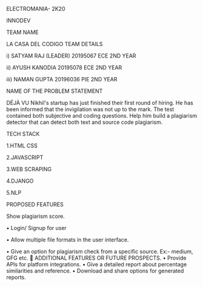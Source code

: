 ELECTROMANIA- 2K20

INNODEV

TEAM NAME

LA CASA DEL CODIGO
TEAM DETAILS

i) SATYAM RAJ (LEADER)
20195067 ECE 2ND YEAR

ii) AYUSH KANODIA
20195078 ECE 2ND YEAR

iii) NAMAN GUPTA
20196036 PIE 2ND YEAR

NAME OF THE PROBLEM STATEMENT

DÉJÀ VU
Nikhil's startup has just finished their first round of hiring. He has been
informed that the invigilation was not up to the mark. The test contained both
subjective and coding questions. Help him build a plagiarism detector that can
detect both text and source code plagiarism.

TECH STACK

1.HTML CSS

2.JAVASCRIPT

3.WEB SCRAPING

4.DJANGO

5.NLP

PROPOSED FEATURES

Show plagiarism score.

• Login/ Signup for user 

• Allow multiple file formats in the user interface.

• Give an option for plagiarism check from a specific source. Ex:-
  medium, GFG etc.
 ADDITIONAL FEATURES OR FUTURE PROSPECTS.
• Provide APIs for platform integrations.
• Give a detailed report about percentage similarities and reference.
• Download and share options for generated reports. 
